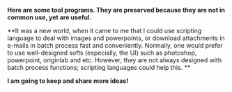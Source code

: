 **Here are some tool programs. They are preserved because they are not in common use, yet are useful.** 

**It was a new world, when it came to me that I could use scripting language to deal with images and powerpoints, or download attachments in e-mails in batch process fast and conveniently. Normally, one would prefer to use well-designed softs (especially, the UI) such as photoshop, powerpoint, originlab and etc. However, they are not always designed with batch process functions; scripting languages could help this. **

**I am going to  keep and share more ideas!**

